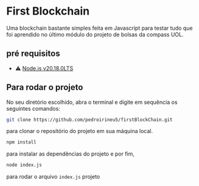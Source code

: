 # First Blockchain
Uma blockchain bastante simples feita em Javascript para testar tudo que foi aprendido no último módulo do projeto de bolsas da compass UOL.

## pré requisitos
- ⚠ [Node.js v20.18.0LTS](https://nodejs.org/en)

## Para rodar o projeto
No seu diretório escolhido, abra o terminal e digite em sequência os seguintes comandos:
```bash
git clone https://github.com/pedroirineu5/firstBlockChain.git
```
para clonar o repositório do projeto em sua máquina local.

```bash
npm install
```
para instalar as dependências do projeto e por fim,

```bash
node index.js
```
para rodar o arquivo `index.js` projeto

